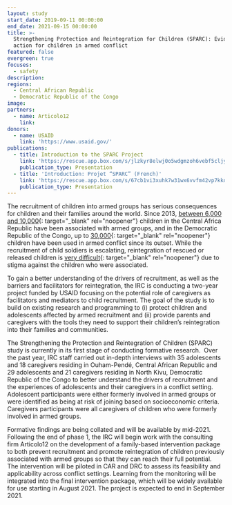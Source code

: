 ```yaml
---
layout: study
start_date: 2019-09-11 00:00:00
end_date: 2021-09-15 00:00:00
title: >-
  Strengthening Protection and Reintegration for Children (SPARC): Evidence and
  action for children in armed conflict
featured: false
evergreen: true
focuses:
  - safety
description:
regions:
  - Central African Republic
  - Democratic Republic of the Congo
image:
partners:
  - name: Articolo12
    link:
donors:
  - name: USAID
    link: 'https://www.usaid.gov/'
publications:
  - title: Introduction to the SPARC Project
    link: 'https://rescue.app.box.com/s/jlzkyr8elwj0o5wdgmzoh6vebf5cljyq'
    publication_type: Presentation
  - title: 'Introduction: Projet “SPARC” (French)'
    link: 'https://rescue.app.box.com/s/67cb1vi3xuhk7w31wx6vvfm42vp7kkdx'
    publication_type: Presentation
---
```


The recruitment of children into armed groups has serious consequences for children and their families around the world. Since 2013, [between 6,000 and 10,000](https://www.unicef.org/policyanalysis/media_83024.html){: target="_blank" rel="noopener"} children in the Central Africa Republic have been associated with armed groups, and in the Democratic Republic of the Congo, up to [30,000](https://www.hrw.org/news/2012/03/12/child-soldiers-worldwide){: target="_blank" rel="noopener"} children have been used in armed conflict since its outset. While the recruitment of child soldiers is escalating, reintegration of rescued or released children is [very difficult](https://pulitzercenter.org/reporting/child-soldiers-central-african-republic-rise){: target="_blank" rel="noopener"} due to stigma against the children who were associated.&nbsp;

To gain a better understanding of the drivers of recruitment, as well as the barriers and facilitators for reintegration, the IRC is conducting a two-year project funded by USAID focusing on the potential role of caregivers as facilitators and mediators to child recruitment. The goal of the study is to build on existing research and programming to (i) protect children and adolescents affected by armed recruitment and (ii) provide parents and caregivers with the tools they need to support their children’s reintegration into their families and communities. &nbsp;&nbsp;&nbsp;

The Strengthening the Protection and Reintegration of Children (SPARC) study is currently in its first stage of conducting formative research.&nbsp; Over the past year, IRC staff carried out in-depth interviews with 35 adolescents and 18 caregivers residing in Ouham-Pendé, Central African Republic and 29 adolescents and 21 caregivers residing in North Kivu, Democratic Republic of the Congo to better understand the drivers of recruitment and the experiences of adolescents and their caregivers in a conflict setting.&nbsp; Adolescent participants were either formerly involved in armed groups or were identified as being at risk of joining based on socioeconomic criteria. Caregivers participants were all caregivers of children who were formerly involved in armed groups.

Formative findings are being collated and will be available by mid-2021. Following the end of phase 1, the IRC will begin work with the consulting firm Articolo12 on the development of a family-based intervention package to both prevent recruitment and promote reintegration of children previously associated with armed groups so that they can reach their full potential.&nbsp; The intervention will be piloted in CAR and DRC to assess its feasibility and applicability across conflict settings. Learning from the monitoring will be integrated into the final intervention package, which will be widely available for use starting in August 2021. The project is expected to end in September 2021.&nbsp;

&nbsp;
